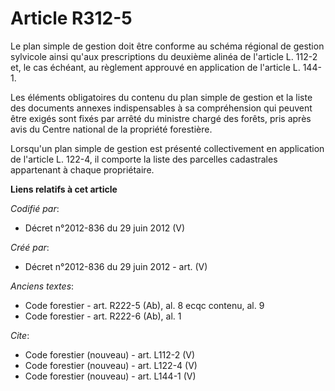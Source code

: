 # Article R312-5

Le plan simple de gestion doit être conforme au schéma régional de gestion sylvicole ainsi qu'aux prescriptions du deuxième
alinéa de l'article L. 112-2 et, le cas échéant, au règlement approuvé en application de l'article L. 144-1. 

Les éléments obligatoires du contenu du plan simple de gestion et la liste des documents annexes indispensables à sa
compréhension qui peuvent être exigés sont fixés par arrêté du ministre chargé des forêts, pris après avis du Centre national
de la propriété forestière. 

Lorsqu'un plan simple de gestion est présenté collectivement en application de l'article L. 122-4, il comporte la liste des
parcelles cadastrales appartenant à chaque propriétaire.

**Liens relatifs à cet article**

_Codifié par_:

  - Décret n°2012-836 du 29 juin 2012 (V)

_Créé par_:

  - Décret n°2012-836 du 29 juin 2012 - art. (V)

_Anciens textes_:

  - Code forestier - art. R222-5 (Ab), al. 8 ecqc contenu, al. 9
  - Code forestier - art. R222-6 (Ab), al. 1

_Cite_:

  - Code forestier (nouveau) - art. L112-2 (V)
  - Code forestier (nouveau) - art. L122-4 (V)
  - Code forestier (nouveau) - art. L144-1 (V)
